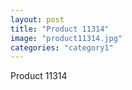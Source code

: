 ```yaml
---
layout: post
title: "Product 11314"
image: "product11314.jpg"
categories: "category1"
---
```

Product 11314
